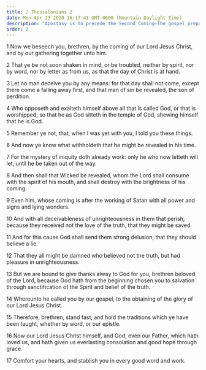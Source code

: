 ```yaml
---
title: 2 Thessalonians 2
date: Mon Apr 13 2020 16:17:41 GMT-0600 (Mountain Daylight Time)
description: "Apostasy is to precede the Second Coming—The gospel prepares men for eternal glory."
order: 2
---
```


1 Now we beseech you, brethren, by the coming of our Lord Jesus Christ, and by our gathering together unto him.

2 That ye be not soon shaken in mind, or be troubled, neither by spirit, nor by word, nor by letter as from us, as that the day of Christ is at hand.

3 Let no man deceive you by any means: for that day shall not come, except there come a falling away first, and that man of sin be revealed, the son of perdition.

4 Who opposeth and exalteth himself above all that is called God, or that is worshipped; so that he as God sitteth in the temple of God, shewing himself that he is God.

5 Remember ye not, that, when I was yet with you, I told you these things.

6 And now ye know what withholdeth that he might be revealed in his time.

7 For the mystery of iniquity doth already work: only he who now letteth will let, until he be taken out of the way.

8 And then shall that Wicked be revealed, whom the Lord shall consume with the spirit of his mouth, and shall destroy with the brightness of his coming.

9 Even him, whose coming is after the working of Satan with all power and signs and lying wonders.

10 And with all deceivableness of unrighteousness in them that perish; because they received not the love of the truth, that they might be saved.

11 And for this cause God shall send them strong delusion, that they should believe a lie.

12 That they all might be damned who believed not the truth, but had pleasure in unrighteousness.

13 But we are bound to give thanks alway to God for you, brethren beloved of the Lord, because God hath from the beginning chosen you to salvation through sanctification of the Spirit and belief of the truth.

14 Whereunto he called you by our gospel, to the obtaining of the glory of our Lord Jesus Christ.

15 Therefore, brethren, stand fast, and hold the traditions which ye have been taught, whether by word, or our epistle.

16 Now our Lord Jesus Christ himself, and God, even our Father, which hath loved us, and hath given us everlasting consolation and good hope through grace.

17 Comfort your hearts, and stablish you in every good word and work.
